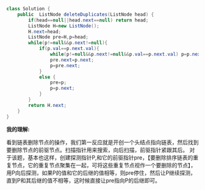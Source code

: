 ```java
class Solution {
    public  ListNode deleteDuplicates(ListNode head) {
        if(head==null||head.next==null) return head;
        ListNode H=new ListNode();
        H.next=head;
        ListNode pre=H,p=head;
        while(p!=null&&p.next!=null){
            if(p.val==p.next.val){
                while(p!=null&&p.next!=null&&p.val==p.next.val) p=p.next;
                pre.next=p.next;
                p=pre.next;
            }
            else {
                pre=p;
                p=p.next;
            }
        }
        return H.next;
    }
}
```

**我的理解:**

看到链表删除节点的操作，我们第一反应就是开创一个头结点指向链表，然后找到要删除节点的前驱节点。扫描指针用来搜索，向后扫描，前驱指针紧跟其后。
对于该题，基本也这样，创建探测指针P,和它的前驱指针pre，【要删除排序链表的重复节点，它的重复节点聚集在一起，可将这些重复节点视作一个要删除的节点】，用P向后探测，如果P的值和它的后继的值相等，则pre停住，然后让P继续探测，直到P和其后继的值不相等，这时候直接让pre指向P的后继即可。

